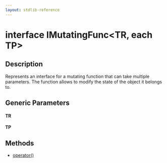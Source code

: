 ```yaml
---
layout: stdlib-reference
---
```


# interface IMutatingFunc\<TR, each TP\>

## Description

Represents an interface for a mutating function that can take multiple parameters.
The function allows to modify the state of the object it belongs to.


## Generic Parameters

####  <a id="typeparam-TR"></a>TR
####  <a id="typeparam-TP"></a>TP

## Methods

* [operator\(\)](operatorx28x29)


<!-- RTD-TOC-START
```{toctree}
:titlesonly:
:hidden:

operator() <operatorx28x29>
```
RTD-TOC-END -->
